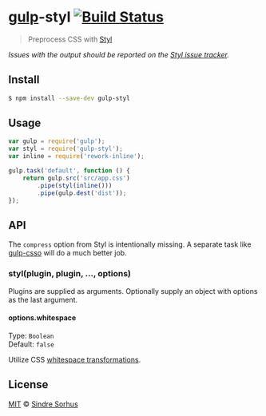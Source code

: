 # [gulp](http://gulpjs.com)-styl [![Build Status](https://travis-ci.org/sindresorhus/gulp-styl.svg?branch=master)](https://travis-ci.org/sindresorhus/gulp-styl)

> Preprocess CSS with [Styl](https://github.com/visionmedia/styl)

*Issues with the output should be reported on the [Styl issue tracker](https://github.com/visionmedia/styl/issues).*


## Install

```bash
$ npm install --save-dev gulp-styl
```


## Usage

```js
var gulp = require('gulp');
var styl = require('gulp-styl');
var inline = require('rework-inline');

gulp.task('default', function () {
	return gulp.src('src/app.css')
		.pipe(styl(inline()))
		.pipe(gulp.dest('dist'));
});
```


## API

The `compress` option from Styl is intentionally missing. A separate task like [gulp-csso](https://github.com/ben-eb/gulp-csso) will do a much better job.

### styl(plugin, plugin, ..., options)

Plugins are supplied as arguments.
Optionally supply an object with options as the last argument.

#### options.whitespace

Type: `Boolean`  
Default: `false`

Utilize CSS [whitespace transformations](https://github.com/visionmedia/styl#whitespace-significant-syntax).


## License

[MIT](http://opensource.org/licenses/MIT) © [Sindre Sorhus](http://sindresorhus.com)
